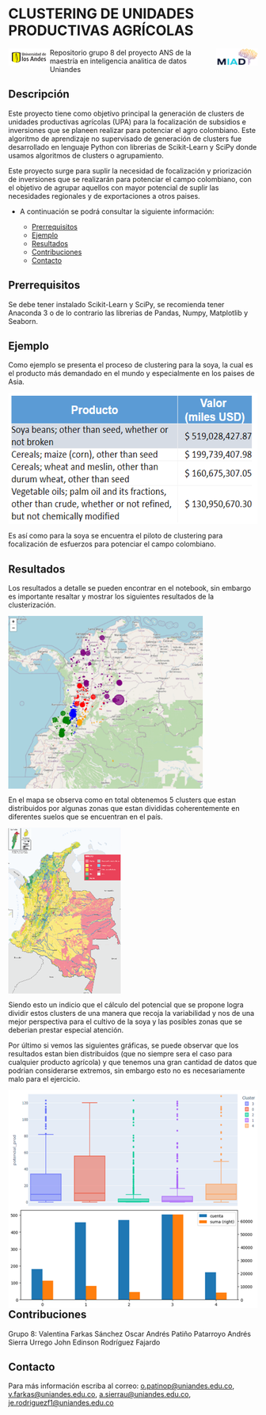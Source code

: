 # CLUSTERING DE UNIDADES PRODUCTIVAS AGRÍCOLAS

<img src="https://raw.githubusercontent.com/grupovajo/proyectoANS/master/recursos/MIAD.png" align="right"
     alt="MIAD" width="84" height="35">
<img src="https://raw.githubusercontent.com/grupovajo/proyectoANS/master/recursos/Uniandes.png" align="left"
     alt="MIAD" width="84" height="35">
     
Repositorio grupo 8 del proyecto ANS de la maestría en inteligencia analitica de datos Uniandes


## Descripción

Este proyecto tiene como objetivo principal la generación de clusters de unidades productivas agrícolas (UPA) para la focalización de subsidios e inversiones que se planeen realizar para potenciar el agro colombiano. Este algoritmo de aprendizaje no supervisado de generación de clusters fue desarrollado en lenguaje Python con librerias de Scikit-Learn y SciPy donde usamos algoritmos de clusters o agrupamiento.

 Este proyecto surge para suplir la necesidad de focalización y priorización de inversiones que se realizarán para potenciar el campo colombiano, con el objetivo de agrupar aquellos con mayor potencial de suplir las necesidades regionales y de exportaciones a otros paises.

- A continuación se podrá consultar la siguiente información:

  - [Prerrequisitos](#prerrequisitos)
  - [Ejemplo](#ejemplo)
  - [Resultados](#resultados)
  - [Contribuciones](#contribuciones)
  - [Contacto](#contacto)
 
## Prerrequisitos
Se debe tener instalado Scikit-Learn y SciPy, se recomienda tener Anaconda 3 o de lo contrario las librerias de Pandas, Numpy, Matplotlib y Seaborn.

## Ejemplo
Como ejemplo se presenta el proceso de clustering para la soya, la cual es el producto más demandado en el mundo y especialmente en los paises de Asia.

<img src="https://raw.githubusercontent.com/grupovajo/proyectoANS/master/recursos/TablaProductosAgricolas.png" align="center"
     alt="MIAD" width="553" height="266">

Es así como para la soya se encuentra el piloto de clustering para focalización de esfuerzos para potenciar el campo colombiano.



## Resultados
Los resultados a detalle se pueden encontrar en el notebook, sin embargo es importante resaltar y mostrar los siguientes resultados de la clusterización.

<img src="https://raw.githubusercontent.com/grupovajo/proyectoANS/master/recursos/ResultadosClustersMapa.png" align="center"
     alt="MIAD" width="393" height="349">

En el mapa se observa como en total obtenemos 5 clusters que estan distribuidos por algunas zonas que estan divididas coherentemente en diferentes suelos que se encuentran en el país.

<img src="https://raw.githubusercontent.com/grupovajo/proyectoANS/master/recursos/MapaFertilidadCO.png" align="center"
     alt="MIAD" width="227" height="335">

Siendo esto un indicio que el cálculo del potencial que se propone logra dividir estos clusters de una manera que recoja la variabilidad y nos de una mejor perspectiva para el cultivo de la soya y las posibles zonas que se deberian prestar especial atención.

Por último si vemos las siguientes gráficas, se puede observar que los resultados estan bien distribuidos (que no siempre sera el caso para cualquier producto agrícola) y que tenemos una gran cantidad de datos que podrian considerarse extremos, sin embargo esto no es necesariamente malo para el ejercicio.

<img src="https://raw.githubusercontent.com/grupovajo/proyectoANS/master/recursos/ResultadosClustersBox.png" align="left"
     alt="MIAD" width="523" height="238">
<img src="https://raw.githubusercontent.com/grupovajo/proyectoANS/master/recursos/ResultadosClustersHist.png" align="right"
     alt="MIAD" width="523" height="203">

## Contribuciones
Grupo 8: 
Valentina Farkas Sánchez
Oscar Andrés Patiño Patarroyo
Andrés Sierra Urrego
John Edinson Rodríguez Fajardo


## Contacto

Para más información escriba al correo: o.patinop@uniandes.edu.co, v.farkas@uniandes.edu.co, a.sierrau@uniandes.edu.co, je.rodriguezf1@uniandes.edu.co





